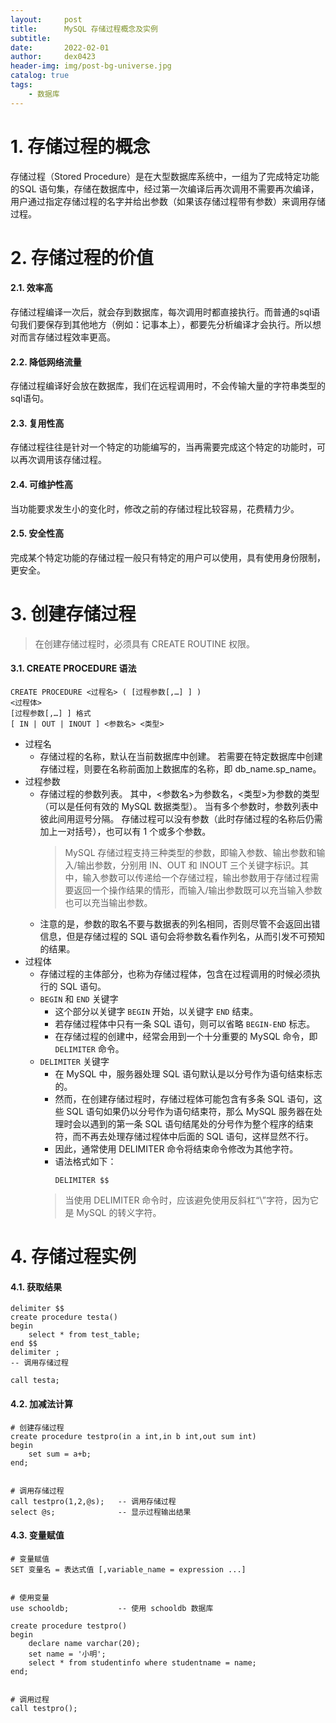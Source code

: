 ```yaml
---
layout:     post
title:      MySQL 存储过程概念及实例
subtitle:   
date:       2022-02-01
author:     dex0423
header-img: img/post-bg-universe.jpg
catalog: true
tags:
    - 数据库
---
```



# 1. 存储过程的概念

存储过程（Stored Procedure）是在大型数据库系统中，一组为了完成特定功能的SQL 语句集，存储在数据库中，经过第一次编译后再次调用不需要再次编译，用户通过指定存储过程的名字并给出参数（如果该存储过程带有参数）来调用存储过程。


# 2. 存储过程的价值

#### 2.1. 效率高
存储过程编译一次后，就会存到数据库，每次调用时都直接执行。而普通的sql语句我们要保存到其他地方（例如：记事本上），都要先分析编译才会执行。所以想对而言存储过程效率更高。

#### 2.2. 降低网络流量

存储过程编译好会放在数据库，我们在远程调用时，不会传输大量的字符串类型的sql语句。

#### 2.3. 复用性高

存储过程往往是针对一个特定的功能编写的，当再需要完成这个特定的功能时，可以再次调用该存储过程。

#### 2.4. 可维护性高

当功能要求发生小的变化时，修改之前的存储过程比较容易，花费精力少。

#### 2.5. 安全性高

完成某个特定功能的存储过程一般只有特定的用户可以使用，具有使用身份限制，更安全。

# 3. 创建存储过程

>在创建存储过程时，必须具有 CREATE ROUTINE 权限。

#### 3.1. CREATE PROCEDURE 语法

```aidl
CREATE PROCEDURE <过程名> ( [过程参数[,…] ] ) 
<过程体>
[过程参数[,…] ] 格式
[ IN | OUT | INOUT ] <参数名> <类型>
```
- 过程名
    - 存储过程的名称，默认在当前数据库中创建。
      若需要在特定数据库中创建存储过程，则要在名称前面加上数据库的名称，即 db_name.sp_name。
- 过程参数
    - 存储过程的参数列表。
      其中，<参数名>为参数名，<类型>为参数的类型（可以是任何有效的 MySQL 数据类型）。
      当有多个参数时，参数列表中彼此间用逗号分隔。
      存储过程可以没有参数（此时存储过程的名称后仍需加上一对括号），也可以有 1 个或多个参数。
        >MySQL 存储过程支持三种类型的参数，即输入参数、输出参数和输入/输出参数，分别用 IN、OUT 和 INOUT 三个关键字标识。其中，输入参数可以传递给一个存储过程，输出参数用于存储过程需要返回一个操作结果的情形，而输入/输出参数既可以充当输入参数也可以充当输出参数。
    - 注意的是，参数的取名不要与数据表的列名相同，否则尽管不会返回出错信息，但是存储过程的 SQL 语句会将参数名看作列名，从而引发不可预知的结果。
- 过程体
    - 存储过程的主体部分，也称为存储过程体，包含在过程调用的时候必须执行的 SQL 语句。
    - `BEGIN` 和 `END` 关键字
        - 这个部分以关键字 `BEGIN` 开始，以关键字 `END` 结束。
        - 若存储过程体中只有一条 SQL 语句，则可以省略 `BEGIN-END` 标志。
        - 在存储过程的创建中，经常会用到一个十分重要的 MySQL 命令，即 `DELIMITER` 命令。
    - `DELIMITER` 关键字
        - 在 MySQL 中，服务器处理 SQL 语句默认是以分号作为语句结束标志的。
        - 然而，在创建存储过程时，存储过程体可能包含有多条 SQL 语句，这些 SQL 语句如果仍以分号作为语句结束符，那么 MySQL 服务器在处理时会以遇到的第一条 SQL 语句结尾处的分号作为整个程序的结束符，而不再去处理存储过程体中后面的 SQL 语句，这样显然不行。 
        - 因此，通常使用 DELIMITER 命令将结束命令修改为其他字符。
        - 语法格式如下：
            ```
            DELIMITER $$
            ```
        >当使用 DELIMITER 命令时，应该避免使用反斜杠“\”字符，因为它是 MySQL 的转义字符。

# 4. 存储过程实例

#### 4.1. 获取结果

```
delimiter $$
create procedure testa()
begin
	select * from test_table;
end $$
delimiter ;
-- 调用存储过程

call testa;
```

#### 4.2. 加减法计算

```aidl
# 创建存储过程
create procedure testpro(in a int,in b int,out sum int)
begin
    set sum = a+b;
end;


# 调用存储过程
call testpro(1,2,@s);   -- 调用存储过程
select @s;              -- 显示过程输出结果
```

#### 4.3. 变量赋值

```aidl
# 变量赋值
SET 变量名 = 表达式值 [,variable_name = expression ...]


# 使用变量
use schooldb;           -- 使用 schooldb 数据库

create procedure testpro()
begin
    declare name varchar(20);
    set name = '小明';
    select * from studentinfo where studentname = name;
end;


# 调用过程
call testpro();
```